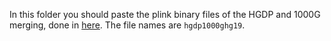 In this folder you should paste the plink binary files of the HGDP and 1000G merging, done in [here](https://tomszar.github.io/HGDP_1000G_Merge/).
The file names are `hgdp1000ghg19`.
